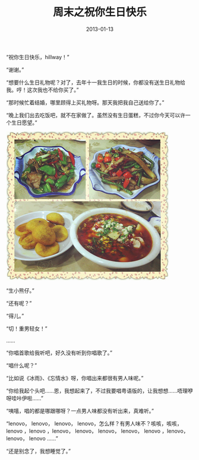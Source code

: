 ﻿---
title: "周末之祝你生日快乐"
date: 2013-01-13
categories: 
  - "essay"
tags: 
  - "周末"
  - "生日"
---

“祝你生日快乐，hillway！”

“谢谢。”

“想要什么生日礼物呢？对了，去年十一我生日的时候，你都没有送生日礼物给我。哼！这次我也不给你买了。”

“那时候忙着结婚，哪里顾得上买礼物呀。那天我把我自己送给你了。”

“晚上我们出去吃饭吧，就不在家做了。虽然没有生日蛋糕，不过你今天可以许一个生日愿望。”

![IMG_20120049_副本](/images/8398242706_1c09ba55ef_z.jpg)

“生小熊仔。”

<!--more-->“还有呢？”

“得儿。”

“切！重男轻女！”

……

“你唱首歌给我听吧，好久没有听到你唱歌了。”

“唱什么呢？”

“比如说《冰雨》、《忘情水》呀，你唱出来都很有男人味呢。”

“你给我起个头吧……恩，我想起来了，不过我要唱粤语版的，让我想想……唔理咿呀哇咔伊啦……”

“咦嘻，唱的都是哪跟哪呀？一点男人味都没有听出来，真难听。”

“lenovo， lenovo， lenovo， lenovo，怎么样？有男人味不？咳咳，咳咳， lenovo ，lenovo ，lenovo， lenovo， lenovo， lenovo， lenovo ，lenovo， lenovo， lenovo ……”

“还是别念了，我想睡觉了。”
